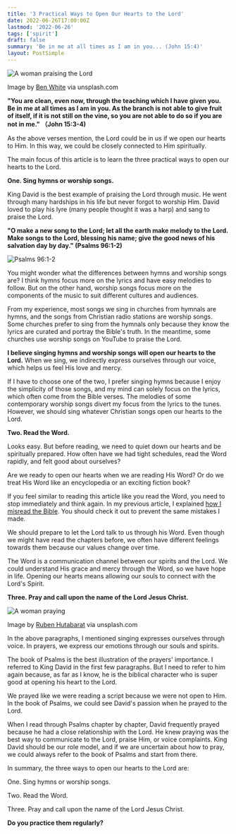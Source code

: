 ```yaml
---
title: '3 Practical Ways to Open Our Hearts to the Lord'
date: 2022-06-26T17:00:00Z
lastmod: '2022-06-26'
tags: ['spirit']
draft: false
summary: 'Be in me at all times as I am in you... (John 15:4)'
layout: PostSimple
---
```


![A woman praising the Lord](/static/images/3-practical-ways-to-open-our-hearts-to-the-lord/praise-the-lord-mid-size.jpg)

Image by [Ben White](https://unsplash.com/@benwhitephotography) via unsplash.com

**"You are clean, even now, through the teaching which I have given you. Be in me at all times as I am in you. As the branch is not able to give fruit of itself, if it is not still on the vine, so you are not able to do so if you are not in me." （John 15:3-4)**

As the above verses mention, the Lord could be in us if we open our hearts to Him. In this way, we could be closely connected to Him spiritually.

The main focus of this article is to learn the three practical ways to open our hearts to the Lord.

**One. Sing hymns or worship songs.**

King David is the best example of praising the Lord through music. He went through many hardships in his life but never forgot to worship Him. David loved to play his lyre (many people thought it was a harp) and sang to praise the Lord.

**"O make a new song to the Lord; let all the earth make melody to the Lord. Make songs to the Lord, blessing his name; give the good news of his salvation day by day." (Psalms 96:1-2)**

![Psalms 96:1-2](/static/images/3-practical-ways-to-open-our-hearts-to-the-lord/psalms-96-1-2.png)

You might wonder what the differences between hymns and worship songs are? I think hymns focus more on the lyrics and have easy melodies to follow. But on the other hand, worship songs focus more on the components of the music to suit different cultures and audiences.

From my experience, most songs we sing in churches from hymnals are hymns, and the songs from Christian radio stations are worship songs. Some churches prefer to sing from the hymnals only because they know the lyrics are curated and portray the Bible's truth. In the meantime, some churches use worship songs on YouTube to praise the Lord.

**I believe singing hymns and worship songs will open our hearts to the Lord.** When we sing, we indirectly express ourselves through our voice, which helps us feel His love and mercy.

If I have to choose one of the two, I prefer singing hymns because I enjoy the simplicity of those songs, and my mind can solely focus on the lyrics, which often come from the Bible verses. The melodies of some contemporary worship songs divert my focus from the lyrics to the tunes. However, we should sing whatever Christian songs open our hearts to the Lord.

**Two. Read the Word.**

Looks easy. But before reading, we need to quiet down our hearts and be spiritually prepared. How often have we had tight schedules, read the Word rapidly, and felt good about ourselves?

Are we ready to open our hearts when we are reading His Word? Or do we treat His Word like an encyclopedia or an exciting fiction book?

If you feel similar to reading this article like you read the Word, you need to stop immediately and think again. In my previous article, I explained [how I misread the Bible](https://www.growasachristian.com/blog/i-had-been-reading-his-word-the-wrong-way). You should check it out to prevent the same mistakes I made.

We should prepare to let the Lord talk to us through his Word. Even though we might have read the chapters before, we often have different feelings towards them because our values change over time.

The Word is a communication channel between our spirits and the Lord. We could understand His grace and mercy through the Word, so we have hope in life. Opening our hearts means allowing our souls to connect with the Lord's Spirit.

**Three. Pray and call upon the name of the Lord Jesus Christ.**

![A woman praying](/static/images/3-practical-ways-to-open-our-hearts-to-the-lord/pray-mid-size.jpg)

Image by [Ruben Hutabarat](https://unsplash.com/@rubenhutabarat) via unsplash.com

In the above paragraphs, I mentioned singing expresses ourselves through voice. In prayers, we express our emotions through our souls and spirits.

The book of Psalms is the best illustration of the prayers' importance. I referred to King David in the first few paragraphs. But I need to refer to him again because, as far as I know, he is the biblical character who is super good at opening his heart to the Lord.

We prayed like we were reading a script because we were not open to Him. In the book of Psalms, we could see David's passion when he prayed to the Lord.

When I read through Psalms chapter by chapter, David frequently prayed because he had a close relationship with the Lord. He knew praying was the best way to communicate to the Lord, praise Him, or voice complaints. King David should be our role model, and if we are uncertain about how to pray, we could always refer to the book of Psalms and start from there.

In summary, the three ways to open our hearts to the Lord are:

One. Sing hymns or worship songs.

Two. Read the Word.

Three. Pray and call upon the name of the Lord Jesus Christ.

**Do you practice them regularly?**

